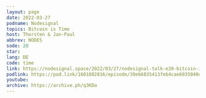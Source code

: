```yaml
---
layout: page
date: 2022-03-27
podname: Nodesignal
topics: Bitcoin is Time
host: Thorsten & Jan-Paul
abbrev: NODES
sode: 20
star: 
lang: DE
code: time
link: https://nodesignal.space/2022/03/27/nodesignal-talk-e20-bitcoin-ist-zeit-mit-gigi/
podlink: https://pod.link/1601802816/episode/39eb6835413feb4cae6035040c87ba38
youtube: 
archive: https://archive.ph/q3KDa
---
```

